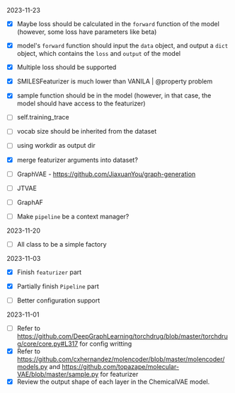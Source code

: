 2023-11-23
- [x] Maybe loss should be calculated in the `forward` function of the model (however, some loss have parameters like beta)
- [x] model's `forward` function should input the `data` object, and output a `dict` object, which contains the `loss` and `output` of the model 
- [x] Multiple loss should be supported
- [x] SMILESFeaturizer is much lower than VANILA | @property problem
- [x] sample function should be in the model (however, in that case, the model should have access to the featurizer)
- [ ] self.training_trace
- [ ] vocab size should be inherited from the dataset
- [ ] using workdir as output dir
- [x] merge featurizer arguments into dataset?
- [ ] GraphVAE - https://github.com/JiaxuanYou/graph-generation
- [ ] JTVAE
- [ ] GraphAF
- [ ] Make `pipeline` be a context manager?


2023-11-20
- [ ] All class to be a simple factory

2023-11-03
- [x] Finish `featurizer` part
- [x] Partially finish `Pipeline` part
- [ ] Better configuration support


2023-11-01

- [ ] Refer to https://github.com/DeepGraphLearning/torchdrug/blob/master/torchdrug/core/core.py#L317 for config writting
- [x] Refer to https://github.com/cxhernandez/molencoder/blob/master/molencoder/models.py and https://github.com/topazape/molecular-VAE/blob/master/sample.py for featurizer
- [x] Review the output shape of each layer in the ChemicalVAE model.